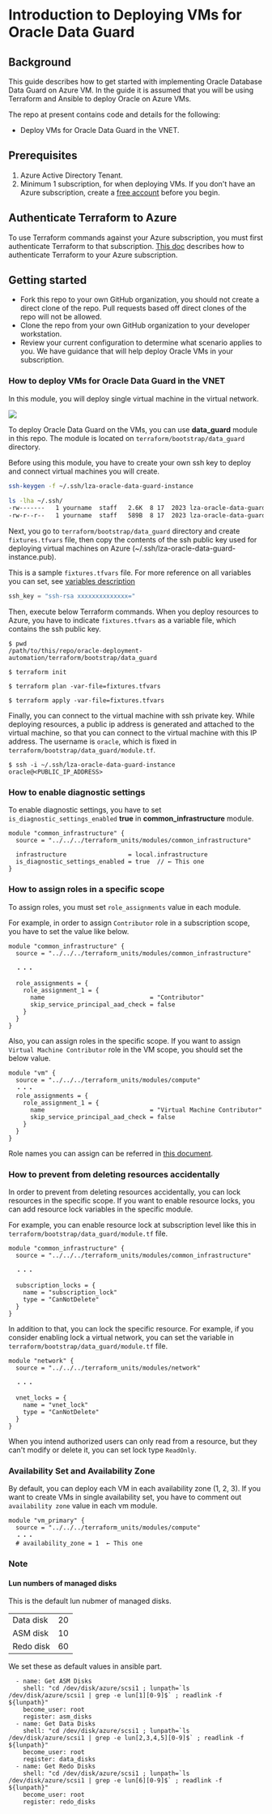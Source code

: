 # Introduction to Deploying VMs for Oracle Data Guard

## Background

This guide describes how to get started with implementing Oracle Database Data Guard on Azure VM. In the guide it is assumed that you will be using Terraform and Ansible to deploy Oracle on Azure VMs.

The repo at present contains code and details for the following:

- Deploy VMs for Oracle Data Guard in the VNET.

## Prerequisites

1. Azure Active Directory Tenant.
2. Minimum 1 subscription, for when deploying VMs. If you don't have an Azure subscription, create a [free account](https://azure.microsoft.com/en-us/free/?ref=microsoft.com&utm_source=microsoft.com&utm_medium=docs&utm_campaign=visualstudio) before you begin.

## Authenticate Terraform to Azure

To use Terraform commands against your Azure subscription, you must first authenticate Terraform to that subscription. [This doc](https://learn.microsoft.com/en-us/azure/developer/terraform/authenticate-to-azure?tabs=bash) describes how to authenticate Terraform to your Azure subscription.

## Getting started

- Fork this repo to your own GitHub organization, you should not create a direct clone of the repo. Pull requests based off direct clones of the repo will not be allowed.
- Clone the repo from your own GitHub organization to your developer workstation.
- Review your current configuration to determine what scenario applies to you. We have guidance that will help deploy Oracle VMs in your subscription.

### How to deploy VMs for Oracle Data Guard in the VNET

In this module, you will deploy single virtual machine in the virtual network.

<img src="images/vm_for_data_guard.png" />

To deploy Oracle Data Guard on the VMs, you can use **data_guard** module in this repo. The module is located on `terraform/bootstrap/data_guard` directory.

Before using this module, you have to create your own ssh key to deploy and connect virtual machines you will create.

```bash
ssh-keygen -f ~/.ssh/lza-oracle-data-guard-instance

ls -lha ~/.ssh/
-rw-------   1 yourname  staff   2.6K  8 17  2023 lza-oracle-data-guard-instance
-rw-r--r--   1 yourname  staff   589B  8 17  2023 lza-oracle-data-guard-instance.pub
```

Next, you go to `terraform/bootstrap/data_guard` directory and create `fixtures.tfvars` file, then copy the contents of the ssh public key used for deploying virtual machines on Azure (~/.ssh/lza-oracle-data-guard-instance.pub).

This is a sample `fixtures.tfvars` file. For more reference on all variables you can set, see [variables description](variables.md)

```tf:fixtures.tfvars
ssh_key = "ssh-rsa xxxxxxxxxxxxxx="
```

Then, execute below Terraform commands. When you deploy resources to Azure, you have to indicate `fixtures.tfvars` as a variable file, which contains the ssh public key.

```
$ pwd
/path/to/this/repo/oracle-deployment-automation/terraform/bootstrap/data_guard

$ terraform init

$ terraform plan -var-file=fixtures.tfvars

$ terraform apply -var-file=fixtures.tfvars
```

Finally, you can connect to the virtual machine with ssh private key. While deploying resources, a public ip address is generated and attached to the virtual machine, so that you can connect to the virtual machine with this IP address. The username is `oracle`, which is fixed in `terraform/bootstrap/data_guard/module.tf`.

```
$ ssh -i ~/.ssh/lza-oracle-data-guard-instance  oracle@<PUBLIC_IP_ADDRESS>
```

### How to enable diagnostic settings

To enable diagnostic settings, you have to set `is_diagnostic_settings_enabled` **true** in **common_infrastructure** module.

```
module "common_infrastructure" {
  source = "../../../terraform_units/modules/common_infrastructure"

  infrastructure                 = local.infrastructure
  is_diagnostic_settings_enabled = true  // ← This one
}
```

### How to assign roles in a specific scope

To assign roles, you must set `role_assignments` value in each module.

For example, in order to assign `Contributor` role in a subscription scope, you have to set the value like below.

```
module "common_infrastructure" {
  source = "../../../terraform_units/modules/common_infrastructure"

  ・・・

  role_assignments = {
    role_assignment_1 = {
      name                             = "Contributor"
      skip_service_principal_aad_check = false
    }
  }
}
```

Also, you can assign roles in the specific scope. If you want to assign `Virtual Machine Contributor` role in the VM scope, you should set the below value.

```
module "vm" {
  source = "../../../terraform_units/modules/compute"
  ・・・
  role_assignments = {
    role_assignment_1 = {
      name                             = "Virtual Machine Contributor"
      skip_service_principal_aad_check = false
    }
  }
}
```

Role names you can assign can be referred in [this document](https://learn.microsoft.com/en-us/azure/role-based-access-control/built-in-roles).

### How to prevent from deleting resources accidentally

In order to prevent from deleting resources accidentally, you can lock resources in the specific scope.
If you want to enable resource locks, you can add resource lock variables in the specific module.

For example, you can enable resource lock at subscription level like this in `terraform/bootstrap/data_guard/module.tf` file.

```
module "common_infrastructure" {
  source = "../../../terraform_units/modules/common_infrastructure"

  ・・・

  subscription_locks = {
    name = "subscription_lock"
    type = "CanNotDelete"
  }
}
```

In addition to that, you can lock the specific resource. For example, if you consider enabling lock a virtual network, you can set the variable in `terraform/bootstrap/data_guard/module.tf` file.

```
module "network" {
  source = "../../../terraform_units/modules/network"

  ・・・

  vnet_locks = {
    name = "vnet_lock"
    type = "CanNotDelete"
  }
}
```

When you intend authorized users can only read from a resource, but they can't modify or delete it, you can set lock type `ReadOnly`.

### Availability Set and Availability Zone

By default, you can deploy each VM in each availability zone (1, 2, 3). If you want to create VMs in single availability set, you have to comment out `availability zone` value in each vm module.

```
module "vm_primary" {
  source = "../../../terraform_units/modules/compute"
  ・・・
  # availability_zone = 1  ← This one
```

### Note

#### Lun numbers of managed disks

This is the default lun nubmer of managed disks.

|           |     |
| :-------- | :-- |
| Data disk | 20  |
| ASM disk  | 10  |
| Redo disk | 60  |

We set these as default values in ansible part.

```
  - name: Get ASM Disks
    shell: "cd /dev/disk/azure/scsi1 ; lunpath=`ls /dev/disk/azure/scsi1 | grep -e lun[1][0-9]$` ; readlink -f ${lunpath}"
    become_user: root
    register: asm_disks
  - name: Get Data Disks
    shell: "cd /dev/disk/azure/scsi1 ; lunpath=`ls /dev/disk/azure/scsi1 | grep -e lun[2,3,4,5][0-9]$` ; readlink -f ${lunpath}"
    become_user: root
    register: data_disks
  - name: Get Redo Disks
    shell: "cd /dev/disk/azure/scsi1 ; lunpath=`ls /dev/disk/azure/scsi1 | grep -e lun[6][0-9]$` ; readlink -f ${lunpath}"
    become_user: root
    register: redo_disks
```
